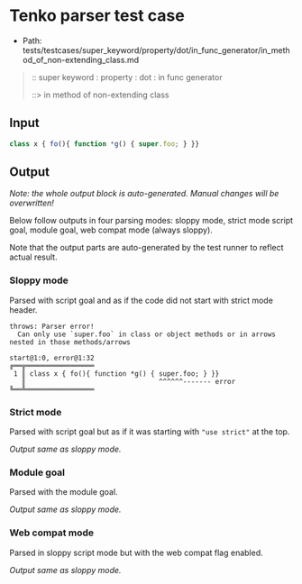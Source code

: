# Tenko parser test case

- Path: tests/testcases/super_keyword/property/dot/in_func_generator/in_method_of_non-extending_class.md

> :: super keyword : property : dot : in func generator
>
> ::> in method of non-extending class

## Input

`````js
class x { fo(){ function *g() { super.foo; } }}
`````

## Output

_Note: the whole output block is auto-generated. Manual changes will be overwritten!_

Below follow outputs in four parsing modes: sloppy mode, strict mode script goal, module goal, web compat mode (always sloppy).

Note that the output parts are auto-generated by the test runner to reflect actual result.

### Sloppy mode

Parsed with script goal and as if the code did not start with strict mode header.

`````
throws: Parser error!
  Can only use `super.foo` in class or object methods or in arrows nested in those methods/arrows

start@1:0, error@1:32
╔══╦═════════════════
 1 ║ class x { fo(){ function *g() { super.foo; } }}
   ║                                 ^^^^^^------- error
╚══╩═════════════════

`````

### Strict mode

Parsed with script goal but as if it was starting with `"use strict"` at the top.

_Output same as sloppy mode._

### Module goal

Parsed with the module goal.

_Output same as sloppy mode._

### Web compat mode

Parsed in sloppy script mode but with the web compat flag enabled.

_Output same as sloppy mode._
